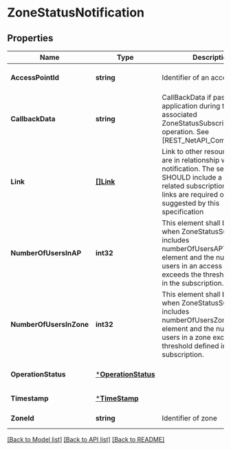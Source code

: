 # ZoneStatusNotification

## Properties
Name | Type | Description | Notes
------------ | ------------- | ------------- | -------------
**AccessPointId** | **string** | Identifier of an access point. | [optional] [default to null]
**CallbackData** | **string** | CallBackData if passed by the application during the associated ZoneStatusSubscription operation. See [REST_NetAPI_Common]. | [optional] [default to null]
**Link** | [**[]Link**](Link.md) | Link to other resources that are in relationship with this notification. The server SHOULD include a link to the related subscription. No other links are required or suggested by this specification | [optional] [default to null]
**NumberOfUsersInAP** | **int32** | This element shall be present when ZoneStatusSubscription includes numberOfUsersAPThreshold element and the number of users in an access point exceeds the threshold defined in the subscription. | [optional] [default to null]
**NumberOfUsersInZone** | **int32** | This element shall be present when ZoneStatusSubscription includes numberOfUsersZoneThreshold element and the number of users in a zone exceeds the threshold defined in this subscription. | [optional] [default to null]
**OperationStatus** | [***OperationStatus**](OperationStatus.md) |  | [optional] [default to null]
**Timestamp** | [***TimeStamp**](TimeStamp.md) |  | [default to null]
**ZoneId** | **string** | Identifier of zone | [default to null]

[[Back to Model list]](../README.md#documentation-for-models) [[Back to API list]](../README.md#documentation-for-api-endpoints) [[Back to README]](../README.md)


